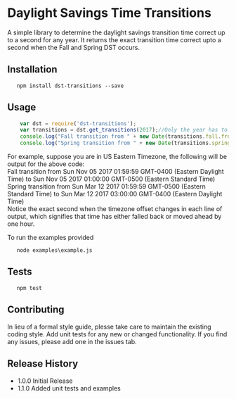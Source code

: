 # Daylight Savings Time Transitions
A simple library to determine the daylight savings transition time correct up to a second for any year. It returns the exact transition time correct upto a second when the Fall and Spring DST occurs. 

## Installation
```shell
   npm install dst-transitions --save
```

## Usage
```js
    var dst = require('dst-transitions');
    var transitions = dst.get_transitions(2017);//Only the year has to be passed as parameter
    console.log("Fall transition from " + new Date(transitions.fall.from) + " to " + new Date(transitions.fall.to));
    console.log("Spring transition from " + new Date(transitions.spring.from) + " to " + new Date(transitions.spring.to));
```
For example, suppose you are in US Eastern Timezone, the following will be output for the above code:<br />
Fall transition from Sun Nov 05 2017 01:59:59 GMT-0400 (Eastern Daylight Time) to Sun Nov 05 2017 01:00:00 GMT-0500 (Eastern Standard Time)<br />
Spring transition from Sun Mar 12 2017 01:59:59 GMT-0500 (Eastern Standard Time) to Sun Mar 12 2017 03:00:00 GMT-0400 (Eastern Daylight Time)<br />
Notice the exact second when the timezone offset changes in each line of output, which signifies that time has either falled back or moved ahead by one hour.<br />

To run the examples provided
```shell
   node examples\example.js
```

## Tests
```shell
   npm test
```

## Contributing
In lieu of a formal style guide, plesse take care to maintain the existing coding style. 
Add unit tests for any new or changed functionality.
If you find any issues, please add one in the issues tab.

## Release History
* 1.0.0 Initial Release
* 1.1.0 Added unit tests and examples